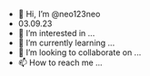 - 👋 Hi, I’m @neo123neo
- 03.09.23
- 👀 I’m interested in ...
- 🌱 I’m currently learning ...
- 💞️ I’m looking to collaborate on ...
- 📫 How to reach me ...

<!---
neo123neo/neo123neo is a ✨ special ✨ repository because its `README.md` (this file) appears on your GitHub profile.
You can click the Preview link to take a look at your changes.
--->
